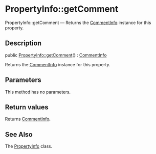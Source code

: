 PropertyInfo::getComment
================

PropertyInfo::getComment — Returns the [CommentInfo](https://github.com/lingtalfi/DocTools/blob/master/doc/api/DocTools/Info/CommentInfo.md) instance for this property.

Description
---------------


public [PropertyInfo::getComment](https://github.com/lingtalfi/DocTools/blob/master/doc/api/DocTools/Info/PropertyInfo/getComment.md)() : [CommentInfo](https://github.com/lingtalfi/DocTools/blob/master/doc/api/DocTools/Info/CommentInfo.md)




Returns the [CommentInfo](https://github.com/lingtalfi/DocTools/blob/master/doc/api/DocTools/Info/CommentInfo.md) instance for this property.




Parameters
--------------

This method has no parameters.


Return values
----------------

Returns [CommentInfo](https://github.com/lingtalfi/DocTools/blob/master/doc/api/DocTools/Info/CommentInfo.md).









See Also
-----------

The [PropertyInfo](https://github.com/lingtalfi/DocTools/blob/master/doc/api/DocTools/Info/PropertyInfo.md) class.
